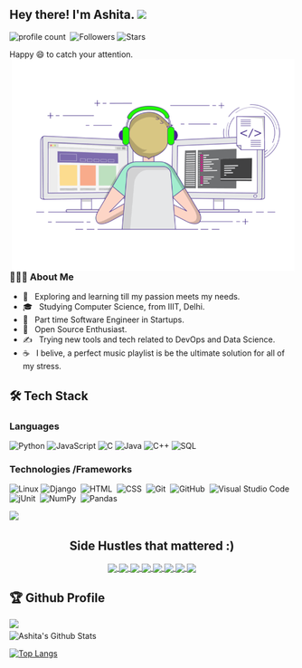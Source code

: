 
<h2> Hey there! I'm Ashita. <img src="https://github.com/souvikguria98/souvikguria98/blob/master/Hi.gif" width="25"></h2>

![profile count](https://komarev.com/ghpvc/?username=ashcode028&color=red)&nbsp;
![Followers](https://img.shields.io/github/followers/ashcode028?style=social)
![Stars](https://img.shields.io/github/stars/ashcode028?style=social)



Happy :smile: to catch your attention.
<img align="right" alt="GIF" src="https://raw.githubusercontent.com/devSouvik/devSouvik/master/gif3.gif" width="500"/>

<h3> 👨🏻‍💻 About Me </h3>

- 🤔 &nbsp; Exploring and learning till my passion meets my needs.
- 🎓 &nbsp; Studying Computer Science, from IIIT, Delhi.
- 💼 &nbsp; Part time Software Engineer in Startups.
- 🌱 &nbsp; Open Source Enthusiast.
- ✍️ &nbsp; Trying new tools and tech related to DevOps and Data Science.
- ☕ &nbsp; I belive, a perfect music playlist is be the ultimate solution for all of my stress. 


<h2>🛠 Tech Stack</h2>

### Languages

![Python](https://img.shields.io/badge/-Python-000?&logo=Python)
![JavaScript](https://img.shields.io/badge/-JavaScript-000?&logo=JavaScript)
![C](https://img.shields.io/badge/-C-000?&logo=C)
![Java](https://img.shields.io/badge/-Java-000?&logo=Java&logoColor=007396)
![C++](https://img.shields.io/badge/-C++-000?&logo=c%2b%2b&logoColor=00599C)
![SQL](https://img.shields.io/badge/-SQL-000?&logo=MySQL)

### Technologies /Frameworks

![Linux](https://img.shields.io/badge/-Linux-000?&logo=Linux)
![Django](https://img.shields.io/badge/-Django-05122A?style=flat&logo=django&logoColor=092E20)&nbsp;
![HTML](https://img.shields.io/badge/-HTML-05122A?style=flat&logo=HTML5)&nbsp;
![CSS](https://img.shields.io/badge/-CSS-05122A?style=flat&logo=CSS3&logoColor=1572B6)&nbsp;
![Git](https://img.shields.io/badge/-Git-05122A?style=flat&logo=git)&nbsp;
![GitHub](https://img.shields.io/badge/-GitHub-05122A?style=flat&logo=github)&nbsp;
![Visual Studio Code](https://img.shields.io/badge/-Visual%20Studio%20Code-05122A?style=flat&logo=visual-studio-code&logoColor=007ACC)&nbsp;
![jUnit](https://img.shields.io/badge/jUnit%20-%23150458.svg?&style=flat&logo=Java&logoColor=white)&nbsp;
![NumPy](https://img.shields.io/badge/numpy%20-%23013243.svg?&style=flat&logo=numpy&logoColor=white)&nbsp;
![Pandas](https://img.shields.io/badge/pandas%20-%23150458.svg?&style=flat&logo=pandas&logoColor=white)&nbsp;

[![](https://img.shields.io/badge/-🧬%20My%20Website-000)](https://ashcode028.github.io/)


<h2 align="center">Side Hustles that mattered :) </h2>


<center>
<a href="https://github.com/ashcode028/Weighted-Round-Robin-">
  <img align="center" src="https://github-readme-stats.vercel.app/api/pin/?username=ashcode028&repo=Weighted-Round-Robin-&theme=ayu-mirage&layout=compact" />
</a>
 <a href="https://github.com/ashcode028/Automating-GSheets">
  <img align="center" src="https://github-readme-stats.vercel.app/api/pin/?username=ashcode028&repo=Automating-GSheets&theme=ayu-mirage&layout=compact" />
</a>
<a href="https://github.com/ashcode028/Zotato">
  <img align="center" src="https://github-readme-stats.vercel.app/api/pin/?username=ashcode028&repo=Zotato&theme=ayu-mirage&layout=compact" />
</a>
<a href="https://github.com/ashcode028/tweets-check">
  <img align="center" src="https://github-readme-stats.vercel.app/api/pin/?username=ashcode028&repo=tweets-check&theme=ayu-mirage&layout=compact" />
</a>
<a href="https://github.com/ashcode028/Mafia">
  <img align="center" src="https://github-readme-stats.vercel.app/api/pin/?username=ashcode028&repo=Mafia&theme=ayu-mirage&layout=compact" />
</a>
<a href="https://github.com/ashcode028/Drone-Tasks">
  <img align="center" src="https://github-readme-stats.vercel.app/api/pin/?username=ashcode028&repo=Drone-Tass&theme=ayu-mirage&layout=compact" />
</a>
<a href="https://github.com/ashcode028/QR-Factorisation">
  <img align="center" src="https://github-readme-stats.vercel.app/api/pin/?username=ashcode028&repo=QR-Factorisation&theme=ayu-mirage&layout=compact" />
</a>
<a href="https://github.com/ashcode028/Making-URL-queries">
  <img align="center" src="https://github-readme-stats.vercel.app/api/pin/?username=ashcode028&repo=Making-URL-queries&theme=ayu-mirage&layout=compact" />
</a>
</center>

<h2>🏆 Github Profile </h2>
<img width=800 src="https://github-profile-trophy.vercel.app/?username=ashcode028&column=9&theme=gruvbox&no-frame=true"/>

<br>

<img align="center" src="https://github-readme-stats.vercel.app/api?username=ashcode028&include_all_commits=true&count_private=true&show_icons=true&line_height=20&title_color=7A7ADB&icon_color=2234AE&text_color=D3D3D3&bg_color=0,000000,130F40" alt="Ashita's Github Stats">

<br>

[![Top Langs](https://github-readme-stats.vercel.app/api/top-langs/?username=ashcode028&layout=compact&text_color=daf7dc&bg_color=151515&langs_count=20&exclude_repo=Music-Genre-Classification)](https://github.com/ashcode028/github-readme-stats)
 


